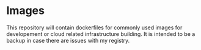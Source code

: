 # Images

This repository will contain dockerfiles for commonly used images for developement or cloud related infrastructure building. It is intended to be a backup in case there are issues with my registry.